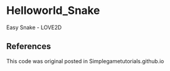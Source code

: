 # Helloworld_Snake
 Easy Snake - LOVE2D

## References
 This code was original posted in Simplegametutorials.github.io